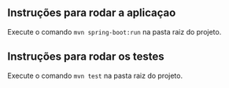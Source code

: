 ## Instruções para rodar a aplicaçao

Execute o comando `mvn spring-boot:run` na pasta raiz do projeto.

## Instruções para rodar os testes

Execute o comando `mvn test` na pasta raiz do projeto.
